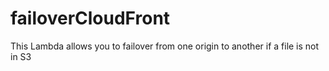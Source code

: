 # failoverCloudFront

This Lambda allows you to failover from one origin to another if a file is not in S3
